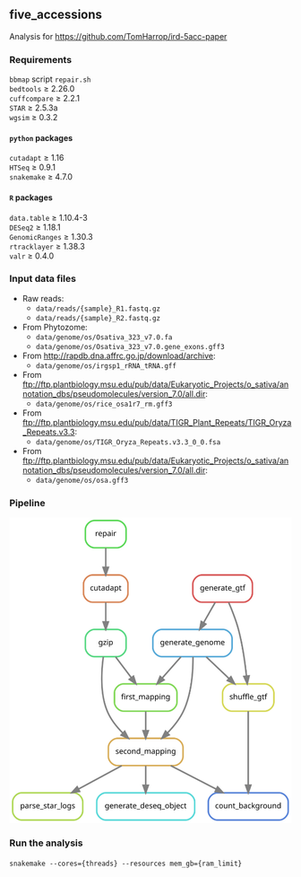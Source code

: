 ## five_accessions

Analysis for https://github.com/TomHarrop/ird-5acc-paper

### Requirements

`bbmap` script `repair.sh`  
`bedtools` ≥ 2.26.0   
`cuffcompare` ≥ 2.2.1  
`STAR` ≥ 2.5.3a  
`wgsim` ≥ 0.3.2  

#### `python` packages

`cutadapt` ≥ 1.16  
`HTSeq` ≥ 0.9.1  
`snakemake` ≥ 4.7.0  

#### `R` packages

`data.table` ≥ 1.10.4-3  
`DESeq2` ≥ 1.18.1  
`GenomicRanges` ≥ 1.30.3  
`rtracklayer` ≥ 1.38.3  
`valr` ≥ 0.4.0  

### Input data files

- Raw reads:
    + `data/reads/{sample}_R1.fastq.gz`
    + `data/reads/{sample}_R2.fastq.gz`
- From Phytozome:
    + `data/genome/os/Osativa_323_v7.0.fa`
    + `data/genome/os/Osativa_323_v7.0.gene_exons.gff3`
- From http://rapdb.dna.affrc.go.jp/download/archive:
    + `data/genome/os/irgsp1_rRNA_tRNA.gff`
- From ftp://ftp.plantbiology.msu.edu/pub/data/Eukaryotic_Projects/o_sativa/annotation_dbs/pseudomolecules/version_7.0/all.dir:
    + `data/genome/os/rice_osa1r7_rm.gff3`
- From ftp://ftp.plantbiology.msu.edu/pub/data/TIGR_Plant_Repeats/TIGR_Oryza_Repeats.v3.3:
    + `data/genome/os/TIGR_Oryza_Repeats.v3.3_0_0.fsa`
- From ftp://ftp.plantbiology.msu.edu/pub/data/Eukaryotic_Projects/o_sativa/annotation_dbs/pseudomolecules/version_7.0/all.dir:
    + `data/genome/os/osa.gff3`

### Pipeline

![](dag/dag.svg)

### Run the analysis

`snakemake --cores={threads} --resources mem_gb={ram_limit}`
